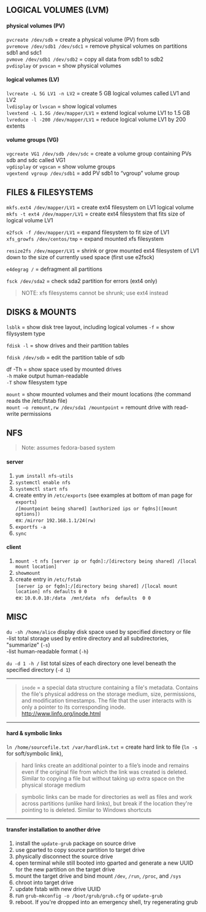 ## LOGICAL VOLUMES (LVM)

#### physical volumes (PV)

`pvcreate /dev/sdb` = create a physical volume (PV) from sdb \
`pvremove /dev/sdb1 /dev/sdc1` = remove physical volumes on partitions sdb1 and sdc1 \
`pvmove /dev/sdb1 /dev/sdb2` = copy all data from sdb1 to sdb2 \
`pvdisplay` or `pvscan` = show physical volumes 

#### logical volumes (LV)

`lvcreate -L 5G LV1 -n LV2` = create 5 GB logical volumes called LV1 and LV2 \
`lvdisplay` or `lvscan` = show logical volumes \
`lvextend -L 1.5G /dev/mapper/LV1` = extend logical volume LV1 to 1.5 GB \
`lvreduce -l -200 /dev/mapper/LV1` = reduce logical volume LV1 by 200 extents 

#### volume groups (VG)

`vgcreate VG1 /dev/sdb /dev/sdc` = create a volume group containing PVs sdb and sdc called VG1 \
`vgdisplay` or `vgscan` = show volume groups \
`vgextend vgroup /dev/sdb1` = add PV sdb1 to “vgroup” volume group 


## FILES & FILESYSTEMS

`mkfs.ext4 /dev/mapper/LV1` = create ext4 filesystem on LV1 logical volume \
`mkfs -t ext4 /dev/mapper/LV1` = create ext4 filesystem that fits size of logical volume LV1 

`e2fsck -f /dev/mapper/LV1` = expand filesystem to fit size of LV1 \
`xfs_growfs /dev/centos/tmp` = expand mounted xfs filesystem

`resize2fs /dev/mapper/LV1` = shrink or grow mounted ext4 filesystem of LV1 down to the size of currently used space (first use e2fsck)

`e4degrag /` = defragment all partitions 

`fsck /dev/sda2` = check sda2 partition for errors (ext4 only)

> NOTE: xfs filesystems cannot be shrunk; use ext4 instead 


## DISKS & MOUNTS

`lsblk` = show disk tree layout, including logical volumes 
`-f` = show filysystem type

`fdisk -l` = show drives and their partition tables 

`fdisk /dev/sdb` = edit the partition table of sdb 

df -Th = show space used by mounted drives \
  `-h` make output human-readable \
  `-T` show filesystem type

`mount` = show mounted volumes and their mount locations (the command reads the /etc/fstab file) \
`mount –o remount,rw /dev/sda1 /mountpoint` = remount drive with read-write permissions 
 
 
## NFS
> Note: assumes fedora-based system

#### server 

1. `yum install nfs-utils`
2. `systemctl enable nfs`
3. `systemctl start nfs`
4. create entry in `/etc/exports` (see examples at bottom of man page for `exports`) \
`/[mountpoint being shared] [authorized ips or fqdns]([mount options])` \
ex: `/mirror 192.168.1.1/24(rw)`
5. `exportfs -a`
6. `sync`
 
#### client 

1. `mount -t nfs [server ip or fqdn]:/[directory being shared] /[local mount location]`
2. `showmount`
3. create entry in `/etc/fstab` \
`[server ip or fqdn]:/[directory being shared] /[local mount location] nfs defaults 0 0` \
ex: `10.0.0.10:/data  /mnt/data  nfs  defaults  0 0`

 
## MISC
 
`du -sh /home/alice` display disk space used by specified directory or file \
-list total storage used by entire directory and all subdirectories, "summarize" (`-s`) \
-list human-readable format (`-h`)

`du -d 1 -h /` list total sizes of each directory one level beneath the specified directory (`-d 1`)

--- 
 > `inode` = a special data structure containing a file's metadata. Contains the file's physical address on the storage medium, size,
 permissions, and modification timestamps. The file that the user interacts with is only a pointer to its corresponding inode.
 http://www.linfo.org/inode.html 

---
#### hard & symbolic links 

`ln /home/sourcefile.txt /var/hardlink.txt` = create hard link to file (`ln -s` for soft/symbolic link), 

> hard links create an additional pointer to a file’s inode and remains even if the original file from which the link was created is deleted. Similar to copying a file but without taking up extra space on the physical storage medium 

> symbolic links can be made for directories as well as files and work across partitions (unlike hard links), but break if the location they're pointing to is deleted. Similar to Windows shortcuts

---
#### transfer installation to another drive

1. install the `update-grub` package on source drive
2. use gparted to copy source partition to target drive
3. physically disconnect the source drive
4. open terminal while still booted into gparted and generate a new UUID for the new partition on the target drive
5. mount the target drive and bind mount `/dev`, `/run`, `/proc`, and `/sys`
6. chroot into target drive
7. update fstab with new drive UUID
8. run `grub-mkconfig -o /boot/grub/grub.cfg` or `update-grub`
9. reboot. If you're dropped into an emergency shell, try regenerating grub 
